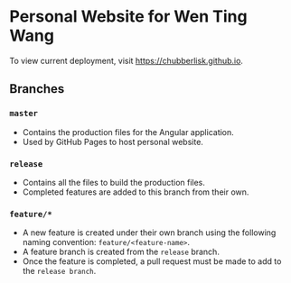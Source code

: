 # Personal Website for Wen Ting Wang

To view current deployment, visit https://chubberlisk.github.io.

## Branches

### `master`
- Contains the production files for the Angular application.
- Used by GitHub Pages to host personal website.

### `release`
- Contains all the files to build the production files.
- Completed features are added to this branch from their own.

### `feature/*`
- A new feature is created under their own branch using the following naming
  convention: `feature/<feature-name>`.
- A feature branch is created from the `release` branch.
- Once the feature is completed, a pull request must be made to add to the
  `release branch`.
